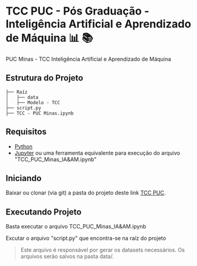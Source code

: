 # TCC PUC - Pós Graduação - Inteligência Artificial e Aprendizado de Máquina :bar_chart: :books:
PUC Minas - TCC Inteligência Artificial e Aprendizado de Máquina

## Estrutura do Projeto
```
├── Raíz
│   ├── data
│   ├── Modelo - TCC
├── script.py
├── TCC - PUC Minas.ipynb
```

## Requisitos
- [Python](https://www.python.org/)
- [Jupyter](https://jupyter.org/) ou uma ferramenta equivalente para execução do arquivo "TCC_PUC_Minas_IA&AM.ipynb"

## Iniciando
Baixar ou clonar (via git) a pasta do projeto deste link [TCC PUC](https://github.com/karenyov/TCC_PUC_BigData).


## Executando Projeto
Basta executar o arquivo TCC_PUC_Minas_IA&AM.ipynb

Excutar o arquivo "script.py" que encontra-se na raíz do projeto
> Este arquivo é responsável por gerar os datasets necessários. Os arquivos serão salvos na pasta data/.
